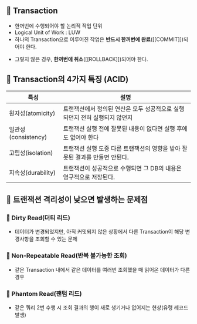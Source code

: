 ## 🌈 Transaction

- 한꺼번에 수행되어야 할 논리적 작업 단위
- Logical Unit of Work : LUW
- 하나의 Transaction으로 이루어진 작업은 **반드시 한꺼번에 완료**([[COMMIT]])되어야 한다.
+ 그렇지 않은 경우, **한꺼번에 취소**([[ROLLBACK]])되어야 한다.

## 🌈 Transaction의 4가지 특징 (ACID)

| 특성                | 설명                                                                        |
| ------------------- | --------------------------------------------------------------------------- |
| 원자성(atomicity)   | 트랜잭션에서 정의된 연산은 모두 성공적으로 실행되던지 전혀 실행되지 않던지  |
| 일관성(consistency) | 트랜잭션 실행 전에 잘못된 내용이 없다면 실행 후에도 없어야 한다             |
| 고립성(isolation)   | 트랜잭션 실행 도중 다른 트랜잭션의 영향을 받아 잘못된 결과를 만들면 안된다. |
| 지속성(durability)  | 트랜잭션이 성공적으로 수행되면 그 DB의 내용은 영구적으로 저장된다.          |

## 🌈 트랜잭션 격리성이 낮으면 발생하는 문제점
### 📌 Dirty Read(더티 리드)
+ 데이터가 변경되었지만, 아직 커밋되지 않은 상황에서 다른 Transaction이 해당 변경사항을 조회할 수 있는 문제

### 📌 Non-Repeatable Read(반복 불가능한 조회)
+ 같은 Transaction 내에서 같은 데이터를 여러번 조회했을 때 읽어온 데이터가 다른 경우

### 📌 Phantom Read(팬텀 리드)
+ 같은 쿼리 2번 수행 시 조회 결과의 행이 새로 생기거나 없어지는 현상(유령 레코드 발생)